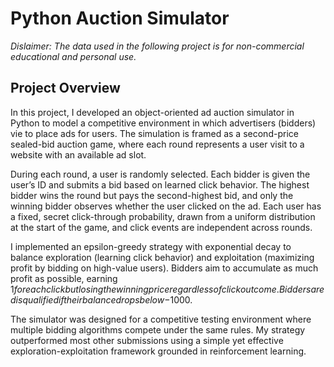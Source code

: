 # Python Auction Simulator
*Dislaimer: The data used in the following project is for non-commercial educational and personal use.*

## Project Overview
In this project, I developed an object-oriented ad auction simulator in Python to model a competitive environment in which advertisers (bidders) vie to place ads for users. The simulation is framed as a second-price sealed-bid auction game, where each round represents a user visit to a website with an available ad slot.

During each round, a user is randomly selected. Each bidder is given the user’s ID and submits a bid based on learned click behavior. The highest bidder wins the round but pays the second-highest bid, and only the winning bidder observes whether the user clicked on the ad. Each user has a fixed, secret click-through probability, drawn from a uniform distribution at the start of the game, and click events are independent across rounds.

I implemented an epsilon-greedy strategy with exponential decay to balance exploration (learning click behavior) and exploitation (maximizing profit by bidding on high-value users). Bidders aim to accumulate as much profit as possible, earning $1 for each click but losing the winning price regardless of click outcome. Bidders are disqualified if their balance drops below -$1000.

The simulator was designed for a competitive testing environment where multiple bidding algorithms compete under the same rules. My strategy outperformed most other submissions using a simple yet effective exploration-exploitation framework grounded in reinforcement learning.
